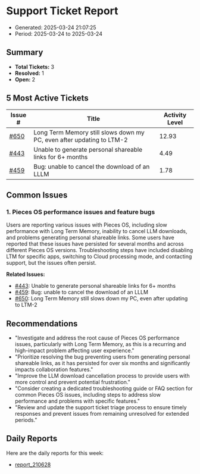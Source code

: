 # Support Ticket Report
- Generated: 2025-03-24 21:07:25
- Period: 2025-03-24 to 2025-03-24

## Summary
- **Total Tickets:** 3
- **Resolved:** 1
- **Open:** 2

## 5 Most Active Tickets
| Issue # | Title | Activity Level |
|---------|-------|----------------|
| [#650](https://github.com/pieces-app/support/issues/650) | Long Term Memory still slows down my PC, even after updating to LTM-2 | 12.93 |
| [#443](https://github.com/pieces-app/support/issues/443) | Unable to generate personal shareable links for 6+ months | 4.49 |
| [#459](https://github.com/pieces-app/support/issues/459) | Bug: unable to cancel the download of an LLLM | 1.78 |

## Common Issues
### 1. Pieces OS performance issues and feature bugs
Users are reporting various issues with Pieces OS, including slow performance with Long Term Memory, inability to cancel LLM downloads, and problems generating personal shareable links. Some users have reported that these issues have persisted for several months and across different Pieces OS versions. Troubleshooting steps have included disabling LTM for specific apps, switching to Cloud processing mode, and contacting support, but the issues often persist. 

**Related Issues:**
- [#443](https://github.com/pieces-app/support/issues/443): Unable to generate personal shareable links for 6+ months
- [#459](https://github.com/pieces-app/support/issues/459): Bug: unable to cancel the download of an LLLM
- [#650](https://github.com/pieces-app/support/issues/650): Long Term Memory still slows down my PC, even after updating to LTM-2


## Recommendations
- "Investigate and address the root cause of Pieces OS performance issues, particularly with Long Term Memory, as this is a recurring and high-impact problem affecting user experience."
- "Prioritize resolving the bug preventing users from generating personal shareable links, as it has persisted for over six months and significantly impacts collaboration features."
- "Improve the LLM download cancellation process to provide users with more control and prevent potential frustration."
- "Consider creating a dedicated troubleshooting guide or FAQ section for common Pieces OS issues, including steps to address slow performance and problems with specific features."
- "Review and update the support ticket triage process to ensure timely responses and prevent issues from remaining unresolved for extended periods."

## Daily Reports
Here are the daily reports for this week:

- [report_210628](daily/2025-03-24/report_210628.md)
